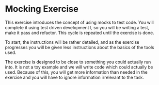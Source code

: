 # Mocking Exercise

This exercise introduces the concept of using mocks to test code. 
You will complete it using test driven development l, so you will be writing a test, make it pass and refactor.
This cycle is repeated until the exercise is done. 

To start, the instructions will be rather detailed, and as the exercise progresses you will be given less instructions about the basics of the tools used.

The exercise is designed to be close to something you could actually run into.
It is not a toy example and we will write code which could actually be used. 
Because of this, you will get more information than needed in the exercise and you will have to ignore information irrelevant to the task. 